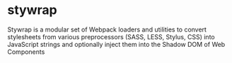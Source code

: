 # stywrap
Stywrap is a modular set of Webpack loaders and utilities to convert stylesheets from various preprocessors (SASS, LESS, Stylus, CSS) into JavaScript strings and optionally inject them into the Shadow DOM of Web Components
